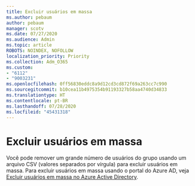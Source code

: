 ```yaml
---
title: Excluir usuários em massa
ms.author: pebaum
author: pebaum
manager: scotv
ms.date: 07/27/2020
ms.audience: Admin
ms.topic: article
ROBOTS: NOINDEX, NOFOLLOW
localization_priority: Priority
ms.collection: Adm_O365
ms.custom:
- "6112"
- "9003231"
ms.openlocfilehash: 0ff56830eddc8a9d12cd3cd872f69a263cc7c990
ms.sourcegitcommit: b10cea11b4975354b91193327b58aa4740d34833
ms.translationtype: HT
ms.contentlocale: pt-BR
ms.lasthandoff: 07/28/2020
ms.locfileid: "45431318"
---
```

# <a name="bulk-delete-user"></a>Excluir usuários em massa

Você pode remover um grande número de usuários do grupo usando um arquivo CSV (valores separados por vírgula) para excluir usuários em massa. Para excluir usuários em massa usando o portal do Azure AD, veja [Excluir usuários em massa no Azure Active Directory](https://docs.microsoft.com/azure/active-directory/users-groups-roles/users-bulk-delete).